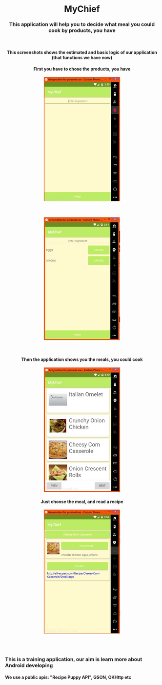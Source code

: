 <h1 align="center"> MyChief </h1>
<h3 align="center">This application will help you to decide what meal you could cook by products, you have</h3>
<br>
<h4 align="center">This screenshots shows the estimated and basic logic of our application (that functions we have now)</h3>

<h4 align="center">First you have to chose the products, you have</h4>
<p align="center">
  <img src="images/1_1.JPG" width="250"/>
</p>

<br>

<h4 align="center"></h4>
<p align="center">
  <img src="images/1_2.JPG" width="250"/>
</p>
<br>

<h4 align="center">Then the application shows you the meals, you could cook</h4>
<p align="center">
  <img src="images/2.jpg" width="250"/>
</p>


<h4 align="center">Just choose the meal, and read a recipe</h4>
<p align="center">
  <img src="images/3.JPG" width="250"/>
</p>

<br>
<br>
<h3>This is a training application, our aim is learn more about Android developing</h3>
<h4>We use a public apis: "Recipe Puppy API", GSON, OKHttp etc</h4>
